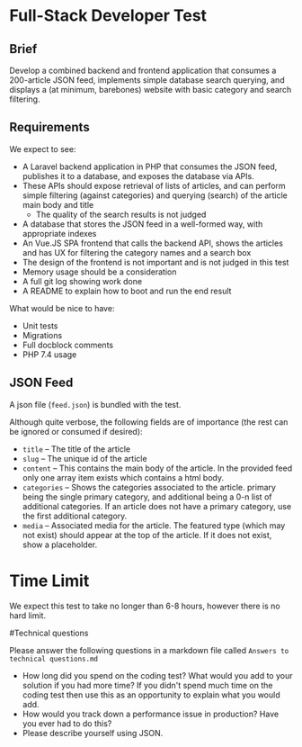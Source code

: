 #  Full-Stack Developer Test
## Brief
Develop a combined backend and frontend application that consumes a 200-article JSON feed, implements simple database search querying, and displays a (at minimum, barebones) website with basic category and search filtering.

## Requirements
We expect to see:

* A Laravel backend application in PHP that consumes the JSON feed, publishes it to a database, and exposes the database via APIs.
* These APIs should expose retrieval of lists of articles, and can perform simple filtering (against categories) and querying (search) of the article main body and title
    * The quality of the search results is not judged
* A database that stores the JSON feed in a well-formed way, with appropriate indexes
* An Vue.JS SPA frontend that calls the backend API, shows the articles and has UX for filtering the category names and a search box
* The design of the frontend is not important and is not judged in this test
* Memory usage should be a consideration
* A full git log showing work done
* A README to explain how to boot and run the end result

What would be nice to have:
* Unit tests
* Migrations
* Full docblock comments
* PHP 7.4 usage


## JSON Feed
A json file (`feed.json`) is bundled with the test.

Although quite verbose, the following fields are of importance (the rest can be ignored or consumed if desired):

* `title` – The title of the article
* `slug` – The unique id of the article
* `content` – This contains the main body of the article. In the provided feed only one array item exists which contains a html body.
* `categories` – Shows the categories associated to the article. primary being the single primary category, and additional being a 0-n list of additional categories. If an article does not have a primary category, use the first additional category.
* `media` – Associated media for the article. The featured type (which may not exist) should appear at the top of the article. If it does not exist, show a placeholder.

# Time Limit
We expect this test to take no longer than 6-8 hours, however there is no hard limit.

#Technical questions

Please answer the following questions in a markdown file called <code>Answers to technical questions.md</code>
- How long did you spend on the coding test? What would you add to your solution if you had more time? If you didn't spend much time on the coding test then use this as an opportunity to explain what you would add.
- How would you track down a performance issue in production? Have you ever had to do this?
- Please describe yourself using JSON.
